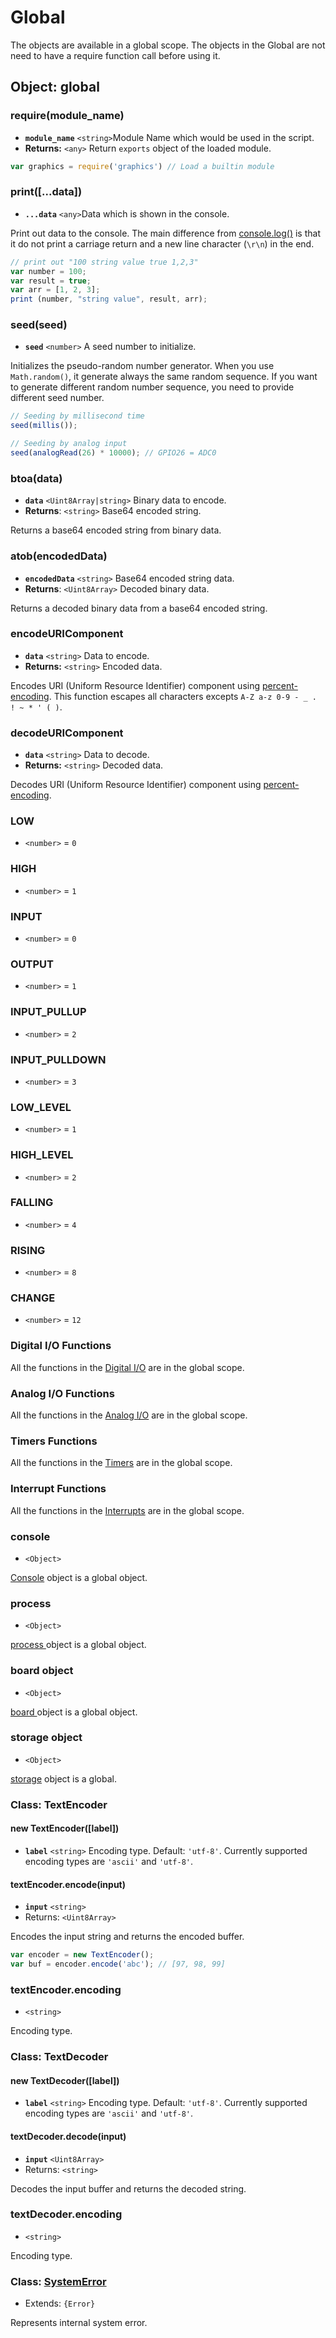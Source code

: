 # Global

The objects are available in a global scope. The objects in the Global are not need to have a require function call before using it.

## Object: global

### require(module\_name)

* **`module_name`** `<string>`Module Name which would be used in the script.
* **Returns:** `<any>` Return `exports` object of the loaded module.

```javascript
var graphics = require('graphics') // Load a builtin module
```

### print(\[...data])

* **`...data`**  `<any>`Data which is shown in the console.

Print out data to the console. The main difference from [console.log()](console.md#log) is that it do not print a carriage return and a new line character (`\r\n`) in the end.

```javascript
// print out "100 string value true 1,2,3"
var number = 100;
var result = true;
var arr = [1, 2, 3];
print (number, "string value", result, arr);
```

### seed(seed)

* **`seed`** `<number>` A seed number to initialize.

Initializes the pseudo-random number generator. When you use `Math.random()`, it generate always the same random sequence. If you want to generate different random number sequence, you need to provide different seed number.

```javascript
// Seeding by millisecond time
seed(millis());

// Seeding by analog input
seed(analogRead(26) * 10000); // GPIO26 = ADC0
```

### btoa(data)

* **`data`** `<Uint8Array|string>` Binary data to encode.
* **Returns**: `<string>`  Base64 encoded string.

Returns a base64 encoded string from binary data.

### atob(encodedData)

* **`encodedData`** `<string>` Base64 encoded string data.
* **Returns**: `<Uint8Array>`  Decoded binary data.

Returns a decoded binary data from a base64 encoded string.

### encodeURIComponent

* **`data`** `<string>` Data to encode.
* **Returns:** `<string>` Encoded data.

Encodes URI (Uniform Resource Identifier) component using [percent-encoding](https://en.wikipedia.org/wiki/Percent-encoding). This function escapes all characters excepts `A-Z a-z 0-9 - _ . ! ~ * ' ( )`.

### decodeURIComponent

* **`data`** `<string>` Data to decode.
* **Returns:** `<string>` Decoded data.

Decodes URI (Uniform Resource Identifier) component using [percent-encoding](https://en.wikipedia.org/wiki/Percent-encoding).

### LOW

* `<number>` = `0`

### HIGH

* `<number>` = `1`

### INPUT

* `<number>` = `0`

### OUTPUT

* `<number>` = `1`

### INPUT\_PULLUP

* `<number>` = `2`

### INPUT\_PULLDOWN

* `<number>` = `3`

### LOW\_LEVEL

* `<number>` = `1`

### HIGH\_LEVEL

* `<number>` = `2`

### FALLING

* `<number>` = `4`

### RISING

* `<number>` = `8`

### CHANGE

* `<number>` = `12`

### Digital I/O Functions

All the functions in the [Digital I/O](digital\_io.md) are in the global scope.

### Analog I/O Functions

All the functions in the [Analog I/O](analog\_io.md) are in the global scope.

### Timers Functions

All the functions in the [Timers](timers.md) are in the global scope.

### Interrupt Functions

All the functions in the [Interrupts](interrupts.md) are in the global scope.

### console

* `<Object>`

[Console](console.md) object is a global object.

### process

* `<Object>`

[process ](process.md)object is a global object.

### board object

* `<Object>`

[board ](board.md)object is a global object.

### storage object

* `<Object>`

[storage](storage.md) object is a global.

### Class: TextEncoder

#### new TextEncoder(\[label])

* **`label`** `<string>` Encoding type. Default: `'utf-8'`. Currently supported encoding types are `'ascii'` and `'utf-8'`.

#### textEncoder.encode(input)

* **`input`** `<string>`&#x20;
* Returns: `<Uint8Array>`&#x20;

Encodes the input string and returns the encoded buffer.

```javascript
var encoder = new TextEncoder();
var buf = encoder.encode('abc'); // [97, 98, 99]
```

### textEncoder.encoding

* `<string>`&#x20;

Encoding type.

### Class: TextDecoder

#### new TextDecoder(\[label])

* **`label`** `<string>` Encoding type. Default: `'utf-8'`. Currently supported encoding types are `'ascii'` and `'utf-8'`.

#### textDecoder.decode(input)

* **`input`** `<Uint8Array>`&#x20;
* Returns: `<string>`&#x20;

Decodes the input buffer and returns the decoded string.

### textDecoder.encoding

* `<string>`&#x20;

Encoding type.

### Class: [SystemError](errors.md#class-systemerror)

* Extends: `{Error}`

Represents internal system error.
